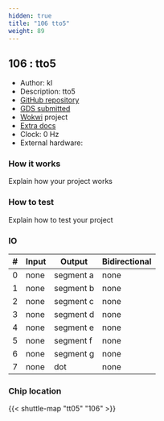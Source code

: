 ```yaml
---
hidden: true
title: "106 tto5"
weight: 89
---
```


## 106 : tto5

* Author: kl
* Description: tto5
* [GitHub repository](https://github.com/klei22/tto5)
* [GDS submitted](https://github.com/klei22/tto5/actions/runs/6750363980)
* [Wokwi](https://wokwi.com/projects/380409236812508161) project
* [Extra docs]()
* Clock: 0 Hz
* External hardware: 



### How it works

Explain how your project works


### How to test

Explain how to test your project


### IO

| # | Input        | Output       | Bidirectional      |
|---|--------------|--------------| -------------------|
| 0 | none  | segment a | none |
| 1 | none  | segment b | none |
| 2 | none  | segment c | none |
| 3 | none  | segment d | none |
| 4 | none  | segment e | none |
| 5 | none  | segment f | none |
| 6 | none  | segment g | none |
| 7 | none  | dot | none |

### Chip location

{{< shuttle-map "tt05" "106" >}}
